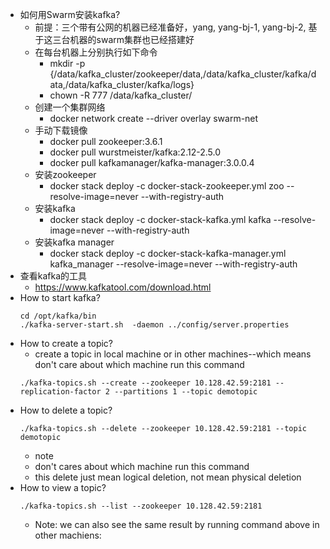 * 如何用Swarm安装kafka?
  * 前提：三个带有公网的机器已经准备好，yang, yang-bj-1, yang-bj-2, 基于这三台机器的swarm集群也已经搭建好
  * 在每台机器上分别执行如下命令
    * mkdir -p {/data/kafka_cluster/zookeeper/data,/data/kafka_cluster/kafka/data,/data/kafka_cluster/kafka/logs}
    * chown -R 777 /data/kafka_cluster/
  * 创建一个集群网络
    * docker network create --driver overlay swarm-net
  * 手动下载镜像
    * docker pull zookeeper:3.6.1
    * docker pull wurstmeister/kafka:2.12-2.5.0
    * docker pull kafkamanager/kafka-manager:3.0.0.4
  * 安装zookeeper
    * docker stack deploy -c docker-stack-zookeeper.yml zoo --resolve-image=never --with-registry-auth
  * 安装kafka
    *  docker stack deploy -c docker-stack-kafka.yml kafka  --resolve-image=never --with-registry-auth
  * 安装kafka manager
    * docker stack deploy -c docker-stack-kafka-manager.yml kafka_manager  --resolve-image=never --with-registry-auth
* 查看kafka的工具
  * https://www.kafkatool.com/download.html
* How to start kafka?
  ```
  cd /opt/kafka/bin
  ./kafka-server-start.sh  -daemon ../config/server.properties

  ```
* How to create a topic?
  * create a topic in local machine or in other machines--which means don't care about which machine run this command
  ```
  ./kafka-topics.sh --create --zookeeper 10.128.42.59:2181 --replication-factor 2 --partitions 1 --topic demotopic
  ```
* How to delete a topic?
  ```
  ./kafka-topics.sh --delete --zookeeper 10.128.42.59:2181 --topic demotopic
  ```
  * note
   * don't cares about which machine run this command
   * this delete just mean logical deletion, not mean physical deletion
* How to view a topic?
  ```
  ./kafka-topics.sh --list --zookeeper 10.128.42.59:2181
  ```
  * Note: we can also see the same result by running command above in other machiens: